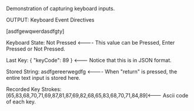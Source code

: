 Demonstration of capturing keyboard inputs.

OUTPUT:
Keyboard Event Directives

[asdfgewqwerdasdfgty]

Keyboard State:
Not Pressed    <---- This value can be Pressed, Enter Pressed or Not Pressed.

Last Key:
{ "keyCode": 89 }   <--- Notice that this is in JSON format.

Stored String:
asdfgereerwegdfg   <---- When "return" is pressed, the entire text input is stored here.

Recorded Key Strokes:
[65,83,68,70,71,69,87,81,87,69,82,68,65,83,68,70,71,84,89]<--- Ascii code of each key.